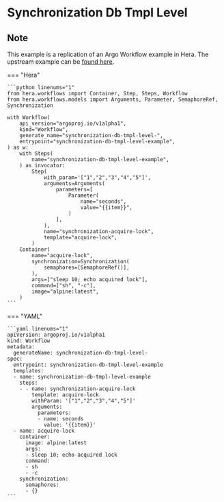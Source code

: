 # Synchronization Db Tmpl Level

## Note

This example is a replication of an Argo Workflow example in Hera.
The upstream example can be [found here](https://github.com/argoproj/argo-workflows/blob/main/examples/synchronization-db-tmpl-level.yaml).




=== "Hera"

    ```python linenums="1"
    from hera.workflows import Container, Step, Steps, Workflow
    from hera.workflows.models import Arguments, Parameter, SemaphoreRef, Synchronization

    with Workflow(
        api_version="argoproj.io/v1alpha1",
        kind="Workflow",
        generate_name="synchronization-db-tmpl-level-",
        entrypoint="synchronization-db-tmpl-level-example",
    ) as w:
        with Steps(
            name="synchronization-db-tmpl-level-example",
        ) as invocator:
            Step(
                with_param='["1","2","3","4","5"]',
                arguments=Arguments(
                    parameters=[
                        Parameter(
                            name="seconds",
                            value="{{item}}",
                        )
                    ],
                ),
                name="synchronization-acquire-lock",
                template="acquire-lock",
            )
        Container(
            name="acquire-lock",
            synchronization=Synchronization(
                semaphores=[SemaphoreRef()],
            ),
            args=["sleep 10; echo acquired lock"],
            command=["sh", "-c"],
            image="alpine:latest",
        )
    ```

=== "YAML"

    ```yaml linenums="1"
    apiVersion: argoproj.io/v1alpha1
    kind: Workflow
    metadata:
      generateName: synchronization-db-tmpl-level-
    spec:
      entrypoint: synchronization-db-tmpl-level-example
      templates:
      - name: synchronization-db-tmpl-level-example
        steps:
        - - name: synchronization-acquire-lock
            template: acquire-lock
            withParam: '["1","2","3","4","5"]'
            arguments:
              parameters:
              - name: seconds
                value: '{{item}}'
      - name: acquire-lock
        container:
          image: alpine:latest
          args:
          - sleep 10; echo acquired lock
          command:
          - sh
          - -c
        synchronization:
          semaphores:
          - {}
    ```

